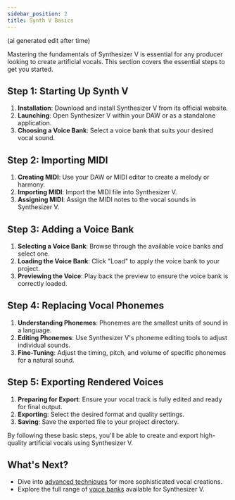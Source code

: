 ```yaml
---
sidebar_position: 2
title: Synth V Basics
---
```


(ai generated edit after time)

Mastering the fundamentals of Synthesizer V is essential for any producer looking to create artificial vocals. This section covers the essential steps to get you started.

## Step 1: Starting Up Synth V

1. **Installation**: Download and install Synthesizer V from its official website.
2. **Launching**: Open Synthesizer V within your DAW or as a standalone application.
3. **Choosing a Voice Bank**: Select a voice bank that suits your desired vocal sound.

## Step 2: Importing MIDI

1. **Creating MIDI**: Use your DAW or MIDI editor to create a melody or harmony.
2. **Importing MIDI**: Import the MIDI file into Synthesizer V.
3. **Assigning MIDI**: Assign the MIDI notes to the vocal sounds in Synthesizer V.

## Step 3: Adding a Voice Bank

1. **Selecting a Voice Bank**: Browse through the available voice banks and select one.
2. **Loading the Voice Bank**: Click "Load" to apply the voice bank to your project.
3. **Previewing the Voice**: Play back the preview to ensure the voice bank is correctly loaded.

## Step 4: Replacing Vocal Phonemes

1. **Understanding Phonemes**: Phonemes are the smallest units of sound in a language.
2. **Editing Phonemes**: Use Synthesizer V's phoneme editing tools to adjust individual sounds.
3. **Fine-Tuning**: Adjust the timing, pitch, and volume of specific phonemes for a natural sound.

## Step 5: Exporting Rendered Voices

1. **Preparing for Export**: Ensure your vocal track is fully edited and ready for final output.
2. **Exporting**: Select the desired format and quality settings.
3. **Saving**: Save the exported file to your project directory.

By following these basic steps, you'll be able to create and export high-quality artificial vocals using Synthesizer V.

## What's Next?

- Dive into [advanced techniques](../advanced) for more sophisticated vocal creations.
- Explore the full range of [voice banks](../voice-banks) available for Synthesizer V.

